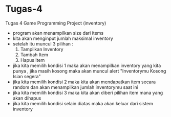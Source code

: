 # Tugas-4
Tugas 4 Game Programming Project (inventory)

- program akan menampilkan size dari items
- kita akan menginput jumlah maksimal inventory
- setelah itu muncul 3 pilihan : 
  1. Tampilkan Inventory
  2. Tambah Item
  3. Hapus Item
 - jika kita memilih kondisi 1 maka akan menampilkan inventory yang kita punya , jika masih kosong maka akan muncul alert 
 "Inventorymu Kosong Isian segera"
 - jika kita memilih kondisi 2 maka kita akan mendapatkan item secara random dan akan menampilkan jumlah inventorymu saat ini
 - jika kita memilih kondisi 3 maka kita akan diberi pilihan item mana yang akan dihapus
 - jika kita memilih kondisi selain diatas maka akan keluar dari sistem inventory
